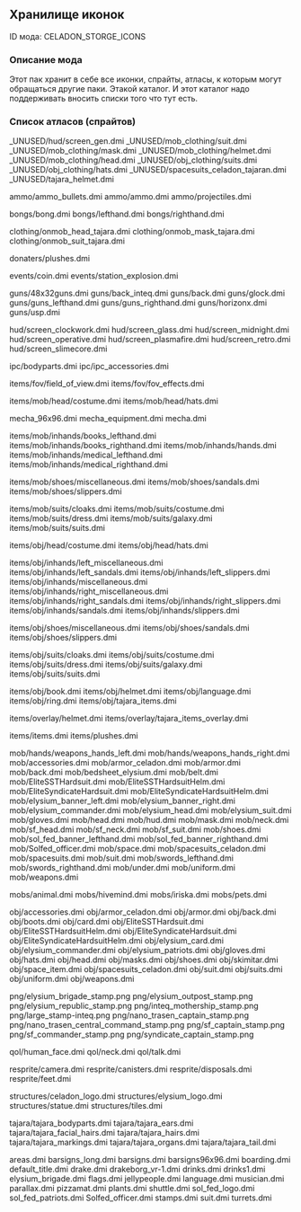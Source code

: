 
## Хранилище иконок

ID мода: CELADON_STORGE_ICONS

### Описание мода

Этот пак хранит в себе все иконки, спрайты, атласы, к которым могут обращаться другие паки. Этакой каталог. И этот каталог надо поддерживать вносить списки того что тут есть.

### Список атласов (спрайтов)

_UNUSED/hud/screen_gen.dmi
_UNUSED/mob_clothing/suit.dmi
_UNUSED/mob_clothing/mask.dmi
_UNUSED/mob_clothing/helmet.dmi
_UNUSED/mob_clothing/head.dmi
_UNUSED/obj_clothing/suits.dmi
_UNUSED/obj_clothing/hats.dmi
_UNUSED/spacesuits_celadon_tajaran.dmi
_UNUSED/tajara_helmet.dmi

ammo/ammo_bullets.dmi
ammo/ammo.dmi
ammo/projectiles.dmi

bongs/bong.dmi
bongs/lefthand.dmi
bongs/righthand.dmi

clothing/onmob_head_tajara.dmi
clothing/onmob_mask_tajara.dmi
clothing/onmob_suit_tajara.dmi

donaters/plushes.dmi

events/coin.dmi
events/station_explosion.dmi

guns/48x32guns.dmi
guns/back_inteq.dmi
guns/back.dmi
guns/glock.dmi
guns/guns_lefthand.dmi
guns/guns_righthand.dmi
guns/horizonx.dmi
guns/usp.dmi

hud/screen_clockwork.dmi
hud/screen_glass.dmi
hud/screen_midnight.dmi
hud/screen_operative.dmi
hud/screen_plasmafire.dmi
hud/screen_retro.dmi
hud/screen_slimecore.dmi

ipc/bodyparts.dmi
ipc/ipc_accessories.dmi

items/fov/field_of_view.dmi
items/fov/fov_effects.dmi

items/mob/head/costume.dmi
items/mob/head/hats.dmi

mecha_96x96.dmi
mecha_equipment.dmi
mecha.dmi

items/mob/inhands/books_lefthand.dmi
items/mob/inhands/books_righthand.dmi
items/mob/inhands/hands.dmi
items/mob/inhands/medical_lefthand.dmi
items/mob/inhands/medical_righthand.dmi

items/mob/shoes/miscellaneous.dmi
items/mob/shoes/sandals.dmi
items/mob/shoes/slippers.dmi

items/mob/suits/cloaks.dmi
items/mob/suits/costume.dmi
items/mob/suits/dress.dmi
items/mob/suits/galaxy.dmi
items/mob/suits/suits.dmi

items/obj/head/costume.dmi
items/obj/head/hats.dmi

items/obj/inhands/left_miscellaneous.dmi
items/obj/inhands/left_sandals.dmi
items/obj/inhands/left_slippers.dmi
items/obj/inhands/miscellaneous.dmi
items/obj/inhands/right_miscellaneous.dmi
items/obj/inhands/right_sandals.dmi
items/obj/inhands/right_slippers.dmi
items/obj/inhands/sandals.dmi
items/obj/inhands/slippers.dmi

items/obj/shoes/miscellaneous.dmi
items/obj/shoes/sandals.dmi
items/obj/shoes/slippers.dmi

items/obj/suits/cloaks.dmi
items/obj/suits/costume.dmi
items/obj/suits/dress.dmi
items/obj/suits/galaxy.dmi
items/obj/suits/suits.dmi

items/obj/book.dmi
items/obj/helmet.dmi
items/obj/language.dmi
items/obj/ring.dmi
items/obj/tajara_items.dmi

items/overlay/helmet.dmi
items/overlay/tajara_items_overlay.dmi

items/items.dmi
items/plushes.dmi

mob/hands/weapons_hands_left.dmi
mob/hands/weapons_hands_right.dmi
mob/accessories.dmi
mob/armor_celadon.dmi
mob/armor.dmi
mob/back.dmi
mob/bedsheet_elysium.dmi
mob/belt.dmi
mob/EliteSSTHardsuit.dmi
mob/EliteSSTHardsuitHelm.dmi
mob/EliteSyndicateHardsuit.dmi
mob/EliteSyndicateHardsuitHelm.dmi
mob/elysium_banner_left.dmi
mob/elysium_banner_right.dmi
mob/elysium_commander.dmi
mob/elysium_head.dmi
mob/elysium_suit.dmi
mob/gloves.dmi
mob/head.dmi
mob/hud.dmi
mob/mask.dmi
mob/neck.dmi
mob/sf_head.dmi
mob/sf_neck.dmi
mob/sf_suit.dmi
mob/shoes.dmi
mob/sol_fed_banner_lefthand.dmi
mob/sol_fed_banner_righthand.dmi
mob/Solfed_officer.dmi
mob/space.dmi
mob/spacesuits_celadon.dmi
mob/spacesuits.dmi
mob/suit.dmi
mob/swords_lefthand.dmi
mob/swords_righthand.dmi
mob/under.dmi
mob/uniform.dmi
mob/weapons.dmi

mobs/animal.dmi
mobs/hivemind.dmi
mobs/iriska.dmi
mobs/pets.dmi

obj/accessories.dmi
obj/armor_celadon.dmi
obj/armor.dmi
obj/back.dmi
obj/boots.dmi
obj/card.dmi
obj/EliteSSTHardsuit.dmi
obj/EliteSSTHardsuitHelm.dmi
obj/EliteSyndicateHardsuit.dmi
obj/EliteSyndicateHardsuitHelm.dmi
obj/elysium_card.dmi
obj/elysium_commander.dmi
obj/elysium_patriots.dmi
obj/gloves.dmi
obj/hats.dmi
obj/head.dmi
obj/masks.dmi
obj/shoes.dmi
obj/skimitar.dmi
obj/space_item.dmi
obj/spacesuits_celadon.dmi
obj/suit.dmi
obj/suits.dmi
obj/uniform.dmi
obj/weapons.dmi

png/elysium_brigade_stamp.png
png/elysium_outpost_stamp.png
png/elysium_republic_stamp.png
png/inteq_mothership_stamp.png
png/large_stamp-inteq.png
png/nano_trasen_captain_stamp.png
png/nano_trasen_central_command_stamp.png
png/sf_captain_stamp.png
png/sf_commander_stamp.png
png/syndicate_captain_stamp.png

qol/human_face.dmi
qol/neck.dmi
qol/talk.dmi

resprite/camera.dmi
resprite/canisters.dmi
resprite/disposals.dmi
resprite/feet.dmi

structures/celadon_logo.dmi
structures/elysium_logo.dmi
structures/statue.dmi
structures/tiles.dmi

tajara/tajara_bodyparts.dmi
tajara/tajara_ears.dmi
tajara/tajara_facial_hairs.dmi
tajara/tajara_hairs.dmi
tajara/tajara_markings.dmi
tajara/tajara_organs.dmi
tajara/tajara_tail.dmi

areas.dmi
barsigns_long.dmi
barsigns.dmi
barsigns96x96.dmi
boarding.dmi
default_title.dmi
drake.dmi
drakeborg_vr-1.dmi
drinks.dmi
drinks1.dmi
elysium_brigade.dmi
flags.dmi
jellypeople.dmi
language.dmi
musician.dmi
parallax.dmi
pizzamat.dmi
plants.dmi
shuttle.dmi
sol_fed_logo.dmi
sol_fed_patriots.dmi
Solfed_officer.dmi
stamps.dmi
suit.dmi
turrets.dmi
